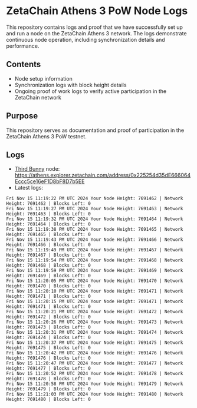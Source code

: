 # ZetaChain Athens 3 PoW Node Logs
This repository contains logs and proof that we have successfully set up and run a node on the ZetaChain Athens 3 network. The logs demonstrate continuous node operation, including synchronization details and performance.

## Contents
- Node setup information
- Synchronization logs with block height details
- Ongoing proof of work logs to verify active participation in the ZetaChain network

## Purpose
This repository serves as documentation and proof of participation in the ZetaChain Athens 3 PoW testnet.

## Logs

- [Third Bunny](https://thirdbunny.xyz/) node: https://athens.explorer.zetachain.com/address/0x225254d35dE666064Eccc5ce16eF1D8bF8D7b5EE
- Latest logs:
```
Fri Nov 15 11:19:22 PM UTC 2024 Your Node Height: 7691462 | Network Height: 7691462 | Blocks Left: 0
Fri Nov 15 11:19:27 PM UTC 2024 Your Node Height: 7691463 | Network Height: 7691463 | Blocks Left: 0
Fri Nov 15 11:19:32 PM UTC 2024 Your Node Height: 7691464 | Network Height: 7691464 | Blocks Left: 0
Fri Nov 15 11:19:38 PM UTC 2024 Your Node Height: 7691465 | Network Height: 7691465 | Blocks Left: 0
Fri Nov 15 11:19:43 PM UTC 2024 Your Node Height: 7691466 | Network Height: 7691466 | Blocks Left: 0
Fri Nov 15 11:19:49 PM UTC 2024 Your Node Height: 7691467 | Network Height: 7691467 | Blocks Left: 0
Fri Nov 15 11:19:54 PM UTC 2024 Your Node Height: 7691468 | Network Height: 7691468 | Blocks Left: 0
Fri Nov 15 11:19:59 PM UTC 2024 Your Node Height: 7691469 | Network Height: 7691469 | Blocks Left: 0
Fri Nov 15 11:20:05 PM UTC 2024 Your Node Height: 7691470 | Network Height: 7691470 | Blocks Left: 0
Fri Nov 15 11:20:10 PM UTC 2024 Your Node Height: 7691471 | Network Height: 7691471 | Blocks Left: 0
Fri Nov 15 11:20:15 PM UTC 2024 Your Node Height: 7691471 | Network Height: 7691471 | Blocks Left: 0
Fri Nov 15 11:20:21 PM UTC 2024 Your Node Height: 7691472 | Network Height: 7691472 | Blocks Left: 0
Fri Nov 15 11:20:26 PM UTC 2024 Your Node Height: 7691473 | Network Height: 7691473 | Blocks Left: 0
Fri Nov 15 11:20:31 PM UTC 2024 Your Node Height: 7691474 | Network Height: 7691474 | Blocks Left: 0
Fri Nov 15 11:20:37 PM UTC 2024 Your Node Height: 7691475 | Network Height: 7691475 | Blocks Left: 0
Fri Nov 15 11:20:42 PM UTC 2024 Your Node Height: 7691476 | Network Height: 7691476 | Blocks Left: 0
Fri Nov 15 11:20:47 PM UTC 2024 Your Node Height: 7691477 | Network Height: 7691477 | Blocks Left: 0
Fri Nov 15 11:20:52 PM UTC 2024 Your Node Height: 7691478 | Network Height: 7691478 | Blocks Left: 0
Fri Nov 15 11:20:58 PM UTC 2024 Your Node Height: 7691479 | Network Height: 7691479 | Blocks Left: 0
Fri Nov 15 11:21:03 PM UTC 2024 Your Node Height: 7691480 | Network Height: 7691480 | Blocks Left: 0
```
